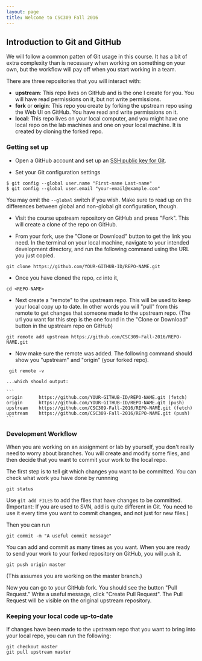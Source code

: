 ```yaml
---
layout: page
title: Welcome to CSC309 Fall 2016
---
```


## Introduction to Git and GitHub

We will follow a common patten of Git usage in this course.  It has a bit of extra complexity than is necessary when working on something on your own, but the workflow will pay off when you start working in a team.

There are three repositories that you will interact with:

  - **upstream**:   This repo lives on GitHub and is the one I create for you. You will have read permissions on it, but not write permissions.
  - **fork** or **origin**:  This repo you create by forking the upstream repo using the Web UI on GitHub.  You have read and write permissions on it.
  - **local**: This repo lives on your local computer, and you might have one local repo on the lab machines and one on your local machine.  It is created by cloning the forked repo.

### Getting set up

  - Open a GitHub account and set up an [SSH public key for Git](https://help.github.com/articles/generating-an-ssh-key/).

  - Set your Git configuration settings

```
$ git config --global user.name "First-name Last-name"
$ git config --global user.email "your-email@example.com"
```

  You may omit the `--global` switch if you wish. Make sure to read up on the differences between global and non-global git configuration, though.

  - Visit the course upstream repository on GitHub and press "Fork".  This will create a clone of the repo on GitHub.

  - From your fork, use the "Clone or Download" button to get the link you need. In the terminal on your local machine, navigate to your intended development directory, and run the following command using the URL you just copied.

```
git clone https://github.com/YOUR-GITHUB-ID/REPO-NAME.git
```

  - Once you have cloned the repo, `cd` into it,

```
cd <REPO-NAME>
```

  - Next create a "remote" to the upstream repo.  This will be used to keep your local copy up to date.  In other words you will "pull" from this remote to get changes that someone made to the upstream repo.  (The url you want for this step is the one found in the "Clone or Download" button in the upstream repo on GitHub)

```
git remote add upstream https://github.com/CSC309-Fall-2016/REPO-NAME.git
```

  - Now make sure the remote was added.  The following command should show you "upstream" and "origin" (your forked repo).
```
 git remote -v
```

    ...which should output:

    ```
    origin      https://github.com/YOUR-GITHUB-ID/REPO-NAME.git (fetch)
    origin      https://github.com/YOUR-GITHUB-ID/REPO-NAME.git (push)
    upstream    https://github.com/CSC309-Fall-2016/REPO-NAME.git (fetch)
    upstream    https://github.com/CSC309-Fall-2016/REPO-NAME.git (push)
    ```

### Development Workflow

When you are working on an assignment or lab by yourself, you don't really need to worry about branches.  You will create and modify some files, and then decide that you want to commit your work to the local repo.

The first step is to tell git which changes you want to be committed.  You can check what work you have done by runnning

```
git status
```

Use `git add FILES` to add the files that have changes to be committed.  (Important:  If you are used to SVN, add is quite different in Git.  You need to use it every time you want to commit changes, and not just for new files.)

Then you can run

```
git commit -m "A useful commit message"
```

You can add and commit as many times as you want.  When you are ready to send your work to your forked repository on GitHub, you will `push` it.

```
git push origin master
```

(This assumes you are working on the master branch.)

Now you can go to your GitHub fork.  You should see the button "Pull Request."  Write a useful message, click "Create Pull Request".  The Pull Request will be visible on the original upstream repository.

### Keeping your local code up-to-date

If changes have been made to the upstream repo that you want to bring into your local repo, you can run the following:

```
git checkout master
git pull upstream master
```
